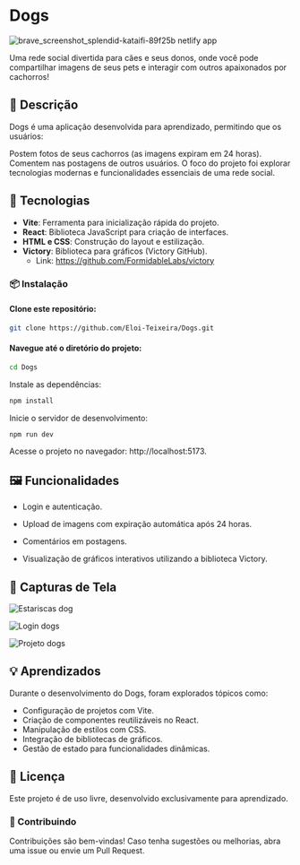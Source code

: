 # Dogs

![brave_screenshot_splendid-kataifi-89f25b netlify app](https://github.com/user-attachments/assets/eb6d1899-caa5-4f0d-b426-9897830ce9e6)

Uma rede social divertida para cães e seus donos, onde você pode compartilhar imagens de seus pets e interagir com outros apaixonados por cachorros!

## 🐾 Descrição
Dogs é uma aplicação desenvolvida para aprendizado, permitindo que os usuários:

Postem fotos de seus cachorros (as imagens expiram em 24 horas).
Comentem nas postagens de outros usuários.
O foco do projeto foi explorar tecnologias modernas e funcionalidades essenciais de uma rede social.

## 🚀 Tecnologias
- **Vite**: Ferramenta para inicialização rápida do projeto.
- **React**: Biblioteca JavaScript para criação de interfaces.
- **HTML e CSS**: Construção do layout e estilização.
- **Victory**: Biblioteca para gráficos (Victory GitHub).
	- Link: https://github.com/FormidableLabs/victory

### 📦 Instalação
#### Clone este repositório:

``` bash
git clone https://github.com/Eloi-Teixeira/Dogs.git
```

#### Navegue até o diretório do projeto:

``` bash
cd Dogs
```

Instale as dependências:
``` bash
npm install
```

Inicie o servidor de desenvolvimento:
``` bash
npm run dev
```
Acesse o projeto no navegador:
http://localhost:5173.

## 🖼️ Funcionalidades
- Login e autenticação.

- Upload de imagens com expiração automática após 24 horas.
- Comentários em postagens.
- Visualização de gráficos interativos utilizando a biblioteca Victory.
## 🐶 Capturas de Tela 

![Estariscas dog](https://github.com/user-attachments/assets/021ce21b-1823-4bfe-ad93-cb032524f5a3)

![Login dogs](https://github.com/user-attachments/assets/efea92a7-f4f8-4552-9bd4-713afe4bbe0d)

![Projeto dogs](https://github.com/user-attachments/assets/90bf723a-b7b1-43ad-9d0a-85d03809b8aa)

## 💡 Aprendizados

Durante o desenvolvimento do Dogs, foram explorados tópicos como:

- Configuração de projetos com Vite.
- Criação de componentes reutilizáveis no React.
- Manipulação de estilos com CSS.
- Integração de bibliotecas de gráficos.
- Gestão de estado para funcionalidades dinâmicas.
## 📜 Licença
Este projeto é de uso livre, desenvolvido exclusivamente para aprendizado.

### 🤝 Contribuindo
Contribuições são bem-vindas! Caso tenha sugestões ou melhorias, abra uma issue ou envie um Pull Request.
